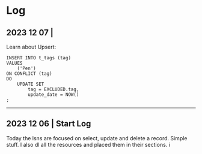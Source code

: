 # Log

## 2023 12 07 | 

Learn about Upsert: 
```
INSERT INTO t_tags (tag) 
VALUES 
	('Pen')
ON CONFLICT (tag)
DO 
	UPDATE SET
		tag = EXCLUDED.tag,
		update_date = NOW()
;
```

---

## 2023 12 06 | Start Log

Today the lsns are focused on select, update and delete a record.  Simple stuff.  I also dl all the resources and placed them in their sections.
i
